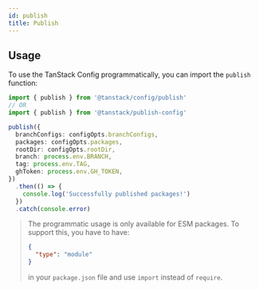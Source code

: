 ```yaml
---
id: publish
title: Publish
---
```


## Usage

To use the TanStack Config programmatically, you can import the `publish` function:

```ts
import { publish } from '@tanstack/config/publish'
// OR
import { publish } from '@tanstack/publish-config'

publish({
  branchConfigs: configOpts.branchConfigs,
  packages: configOpts.packages,
  rootDir: configOpts.rootDir,
  branch: process.env.BRANCH,
  tag: process.env.TAG,
  ghToken: process.env.GH_TOKEN,
})
  .then(() => {
    console.log('Successfully published packages!')
  })
  .catch(console.error)
```

> The programmatic usage is only available for ESM packages. To support this, you have to have:
>
> ```json
> {
>   "type": "module"
> }
> ```
>
> in your `package.json` file and use `import` instead of `require`.
